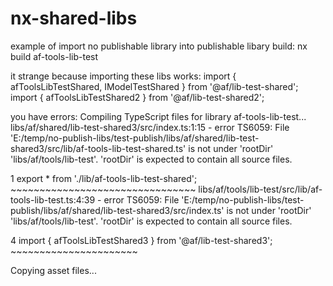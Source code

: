 # nx-shared-libs

example of import no publishable library into publishable libary
build:
nx build af-tools-lib-test

it strange because importing these libs works:
import { afToolsLibTestShared, IModelTestShared } from '@af/lib-test-shared';
import { afToolsLibTestShared2 } from '@af/lib-test-shared2';

you have errors:
Compiling TypeScript files for library af-tools-lib-test...
libs/af/shared/lib-test-shared3/src/index.ts:1:15 - error TS6059: File 'E:/temp/no-publish-libs/test-publish/libs/af/shared/lib-test-shared3/src/lib/af-tools-lib-test-shared.ts' is not under 'rootDir' 'libs/af/tools/lib-test'. 'rootDir' is expected to contain all source files.

1 export * from './lib/af-tools-lib-test-shared';
                ~~~~~~~~~~~~~~~~~~~~~~~~~~~~~~~~
libs/af/tools/lib-test/src/lib/af-tools-lib-test.ts:4:39 - error TS6059: File 'E:/temp/no-publish-libs/test-publish/libs/af/shared/lib-test-shared3/src/index.ts' is not under 'rootDir' 'libs/af/tools/lib-test'. 'rootDir' is expected to contain all source files.

4 import { afToolsLibTestShared3 } from '@af/lib-test-shared3';
                                        ~~~~~~~~~~~~~~~~~~~~~~

Copying asset files...

